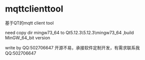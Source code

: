 # mqttclienttool
基于QT的mqtt client tool

need copy dir mingw73_64 to Qt5.12.3\5.12.3\mingw73_64 ,build MinGW_64_bit version


write by QQ:502706647
开源不易，承接软件定制开发，有需求联系我QQ:502706647
